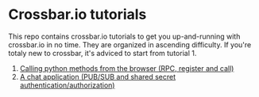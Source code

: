 # Crossbar.io tutorials

This repo contains crossbar.io tutorials to get you up-and-running with crossbar.io in no time. They are organized in ascending difficulty. If you're totaly new to crossbar, it's adviced to start from tutorial 1.

  1. [Calling python methods from the browser (RPC, register and call)](https://github.com/drieswijns/crossbario_tutorial/tree/master/1_minimal)
  2. [A chat application (PUB/SUB and shared secret authentication/authorization)](https://github.com/drieswijns/crossbario_tutorial/tree/master/2_chatroom)
